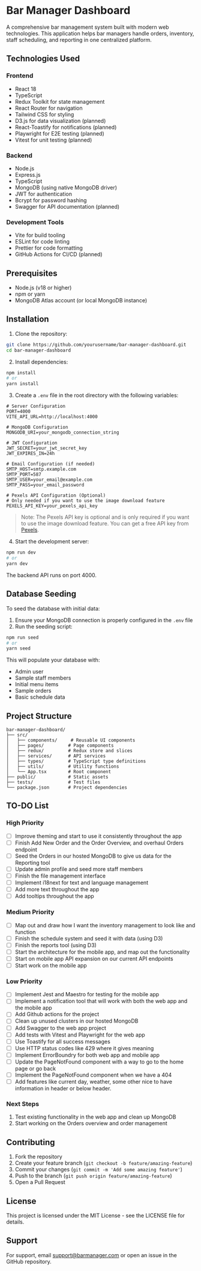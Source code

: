 # Bar Manager Dashboard

A comprehensive bar management system built with modern web technologies. This application helps bar managers handle orders, inventory, staff scheduling, and reporting in one centralized platform.

## Technologies Used

### Frontend

- React 18
- TypeScript
- Redux Toolkit for state management
- React Router for navigation
- Tailwind CSS for styling
- D3.js for data visualization (planned)
- React-Toastify for notifications (planned)
- Playwright for E2E testing (planned)
- Vitest for unit testing (planned)

### Backend

- Node.js
- Express.js
- TypeScript
- MongoDB (using native MongoDB driver)
- JWT for authentication
- Bcrypt for password hashing
- Swagger for API documentation (planned)

### Development Tools

- Vite for build tooling
- ESLint for code linting
- Prettier for code formatting
- GitHub Actions for CI/CD (planned)

## Prerequisites

- Node.js (v18 or higher)
- npm or yarn
- MongoDB Atlas account (or local MongoDB instance)

## Installation

1. Clone the repository:

```bash
git clone https://github.com/yourusername/bar-manager-dashboard.git
cd bar-manager-dashboard
```

2. Install dependencies:

```bash
npm install
# or
yarn install
```

3. Create a `.env` file in the root directory with the following variables:

```env
# Server Configuration
PORT=4000
VITE_API_URL=http://localhost:4000

# MongoDB Configuration
MONGODB_URI=your_mongodb_connection_string

# JWT Configuration
JWT_SECRET=your_jwt_secret_key
JWT_EXPIRES_IN=24h

# Email Configuration (if needed)
SMTP_HOST=smtp.example.com
SMTP_PORT=587
SMTP_USER=your_email@example.com
SMTP_PASS=your_email_password

# Pexels API Configuration (Optional)
# Only needed if you want to use the image download feature
PEXELS_API_KEY=your_pexels_api_key
```

> Note: The Pexels API key is optional and is only required if you want to use the image download feature. You can get a free API key from [Pexels](https://www.pexels.com/api/).

4. Start the development server:

```bash
npm run dev
# or
yarn dev
```

The backend API runs on port 4000.

## Database Seeding

To seed the database with initial data:

1. Ensure your MongoDB connection is properly configured in the `.env` file
2. Run the seeding script:

```bash
npm run seed
# or
yarn seed
```

This will populate your database with:

- Admin user
- Sample staff members
- Initial menu items
- Sample orders
- Basic schedule data

## Project Structure

```
bar-manager-dashboard/
├── src/
│   ├── components/     # Reusable UI components
│   ├── pages/         # Page components
│   ├── redux/         # Redux store and slices
│   ├── services/      # API services
│   ├── types/         # TypeScript type definitions
│   ├── utils/         # Utility functions
│   └── App.tsx        # Root component
├── public/            # Static assets
├── tests/             # Test files
└── package.json       # Project dependencies
```

## TO-DO List

### High Priority

- [ ] Improve theming and start to use it consistently throughout the app
- [ ] Finish Add New Order and the Order Overview, and overhaul Orders endpoint
- [ ] Seed the Orders in our hosted MongoDB to give us data for the Reporting tool
- [ ] Update admin profile and seed more staff members
- [ ] Finish the file management interface
- [ ] Implement i18next for text and language management
- [ ] Add more text throughout the app
- [ ] Add tooltips throughout the app

### Medium Priority

- [ ] Map out and draw how I want the inventory management to look like and function
- [ ] Finish the schedule system and seed it with data (using D3)
- [ ] Finish the reports tool (using D3)
- [ ] Start the architecture for the mobile app, and map out the functionality
- [ ] Start on mobile app API expansion on our current API endpoints
- [ ] Start work on the mobile app

### Low Priority

- [ ] Implement Jest and Maestro for testing for the mobile app
- [ ] Implement a notification tool that will work with both the web app and the mobile app
- [ ] Add Github actions for the project
- [ ] Clean up unused clusters in our hosted MongoDB
- [ ] Add Swagger to the web app project
- [ ] Add tests with Vitest and Playwright for the web app
- [ ] Use Toastify for all success messages
- [ ] Use HTTP status codes like 429 where it gives meaning
- [ ] Implement ErrorBoundry for both web app and mobile app
- [ ] Update the PageNotFound component with a way to go to the home page or go back
- [ ] Implement the PageNotFound component when we have a 404
- [ ] Add features like current day, weather, some other nice to have information in header or below header.

### Next Steps

1. Test existing functionality in the web app and clean up MongoDB
2. Start working on the Orders overview and order management

## Contributing

1. Fork the repository
2. Create your feature branch (`git checkout -b feature/amazing-feature`)
3. Commit your changes (`git commit -m 'Add some amazing feature'`)
4. Push to the branch (`git push origin feature/amazing-feature`)
5. Open a Pull Request

## License

This project is licensed under the MIT License - see the LICENSE file for details.

## Support

For support, email support@barmanager.com or open an issue in the GitHub repository.
